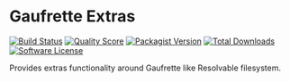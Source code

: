 # Gaufrette Extras 

[![Build Status](https://img.shields.io/travis/Gaufrette/extras/master.svg?style=flat-square)](http://travis-ci.org/Gaufrette/extras)
[![Quality Score](https://img.shields.io/scrutinizer/g/KnpLabs/Gaufrette.svg?style=flat-square)](https://scrutinizer-ci.com/g/Gaufrette/extras)
[![Packagist Version](https://img.shields.io/packagist/v/Gaufrette/extras.svg?style=flat-square)](https://packagist.org/packages/Gaufrette/extras)
[![Total Downloads](https://img.shields.io/packagist/dt/Gaufrette/extras.svg?style=flat-square)](https://packagist.org/packages/Gaufrette/extras)
[![Software License](https://img.shields.io/badge/license-MIT-brightgreen.svg?style=flat-square)](LICENSE)


Provides extras functionality around Gaufrette like Resolvable filesystem.
